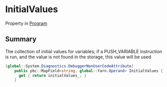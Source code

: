 # InitialValues

Property in [Program](/api/csharp/yarn.program.md)

## Summary


The collection of initial values for variables; if a PUSH_VARIABLE
instruction is run, and the value is not found in the storage, this
value will be used


```csharp
[global::System.Diagnostics.DebuggerNonUserCodeAttribute]
    public pbc::MapField<string, global::Yarn.Operand> InitialValues {
      get { return initialValues_; }
    }
```


